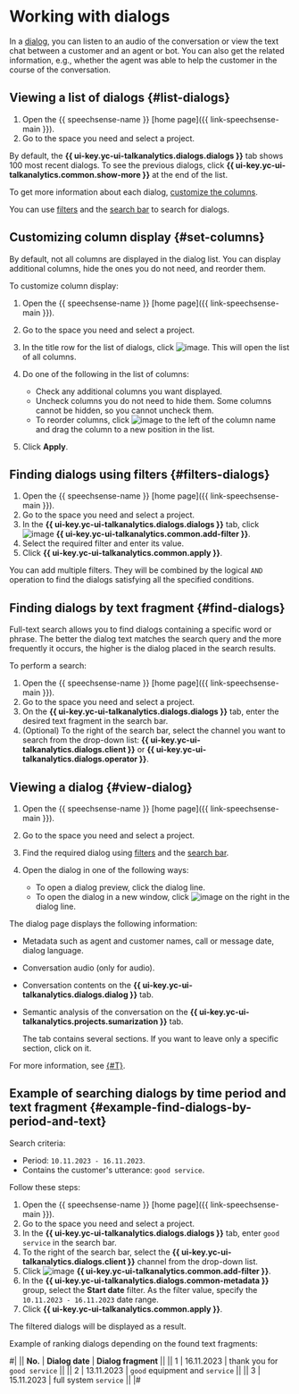 # Working with dialogs

In a [dialog](../../concepts/dialogs.md), you can listen to an audio of the conversation or view the text chat between a customer and an agent or bot. You can also get the related information, e.g., whether the agent was able to help the customer in the course of the conversation.

## Viewing a list of dialogs {#list-dialogs}

1. Open the {{ speechsense-name }} [home page]({{ link-speechsense-main }}).
1. Go to the space you need and select a project.

By default, the **{{ ui-key.yc-ui-talkanalytics.dialogs.dialogs }}** tab shows 100 most recent dialogs. To see the previous dialogs, click **{{ ui-key.yc-ui-talkanalytics.common.show-more }}** at the end of the list.

To get more information about each dialog, [customize the columns](#set-columns).

You can use [filters](#filters-dialogs) and the [search bar](#find-dialogs) to search for dialogs.

## Customizing column display {#set-columns}

By default, not all columns are displayed in the dialog list. You can display additional columns, hide the ones you do not need, and reorder them.

To customize column display:

1. Open the {{ speechsense-name }} [home page]({{ link-speechsense-main }}).
1. Go to the space you need and select a project.
1. In the title row for the list of dialogs, click ![image](../../../_assets/console-icons/gear.svg). This will open the list of all columns.
1. Do one of the following in the list of columns:

    * Check any additional columns you want displayed.
    * Uncheck columns you do not need to hide them. Some columns cannot be hidden, so you cannot uncheck them.
    * To reorder columns, click ![image](../../../_assets/console-icons/grip.svg) to the left of the column name and drag the column to a new position in the list.

1. Click **Apply**.

## Finding dialogs using filters {#filters-dialogs}

1. Open the {{ speechsense-name }} [home page]({{ link-speechsense-main }}).
1. Go to the space you need and select a project.
1. In the **{{ ui-key.yc-ui-talkanalytics.dialogs.dialogs }}** tab, click ![image](../../../_assets/console-icons/plus.svg) **{{ ui-key.yc-ui-talkanalytics.common.add-filter }}**.
1. Select the required filter and enter its value.
1. Click **{{ ui-key.yc-ui-talkanalytics.common.apply }}**.

You can add multiple filters. They will be combined by the logical `AND` operation to find the dialogs satisfying all the specified conditions.

## Finding dialogs by text fragment {#find-dialogs}

Full-text search allows you to find dialogs containing a specific word or phrase. The better the dialog text matches the search query and the more frequently it occurs, the higher is the dialog placed in the search results.

To perform a search:

1. Open the {{ speechsense-name }} [home page]({{ link-speechsense-main }}).
1. Go to the space you need and select a project.
1. On the **{{ ui-key.yc-ui-talkanalytics.dialogs.dialogs }}** tab, enter the desired text fragment in the search bar.
1. (Optional) To the right of the search bar, select the channel you want to search from the drop-down list: **{{ ui-key.yc-ui-talkanalytics.dialogs.client }}** or **{{ ui-key.yc-ui-talkanalytics.dialogs.operator }}**.

## Viewing a dialog {#view-dialog}

1. Open the {{ speechsense-name }} [home page]({{ link-speechsense-main }}).
1. Go to the space you need and select a project.
1. Find the required dialog using [filters](#filters-dialogs) and the [search bar](#find-dialogs).
1. Open the dialog in one of the following ways:

    * To open a dialog preview, click the dialog line.
    * To open the dialog in a new window, click ![image](../../../_assets/console-icons/arrow-up-right-from-square.svg) on the right in the dialog line.

The dialog page displays the following information:

* Metadata such as agent and customer names, call or message date, dialog language.
* Conversation audio (only for audio).
* Conversation contents on the **{{ ui-key.yc-ui-talkanalytics.dialogs.dialog }}** tab.
* Semantic analysis of the conversation on the **{{ ui-key.yc-ui-talkanalytics.projects.sumarization }}** tab.

    The tab contains several sections. If you want to leave only a specific section, click on it.

For more information, see [{#T}](../../concepts/dialogs.md#details).

## Example of searching dialogs by time period and text fragment {#example-find-dialogs-by-period-and-text}

Search criteria:

* Period: `10.11.2023 - 16.11.2023`.
* Contains the customer's utterance: `good service`.

Follow these steps:

1. Open the {{ speechsense-name }} [home page]({{ link-speechsense-main }}).
1. Go to the space you need and select a project.
1. In the **{{ ui-key.yc-ui-talkanalytics.dialogs.dialogs }}** tab, enter `good service` in the search bar.
1. To the right of the search bar, select the **{{ ui-key.yc-ui-talkanalytics.dialogs.client }}** channel from the drop-down list.
1. Click ![image](../../../_assets/console-icons/plus.svg) **{{ ui-key.yc-ui-talkanalytics.common.add-filter }}**.
1. In the **{{ ui-key.yc-ui-talkanalytics.dialogs.common-metadata }}** group, select the **Start date** filter. As the filter value, specify the `10.11.2023 - 16.11.2023` date range.
1. Click **{{ ui-key.yc-ui-talkanalytics.common.apply }}**.

The filtered dialogs will be displayed as a result.

Example of ranking dialogs depending on the found text fragments:

#|
|| **No.** | **Dialog date** | **Dialog fragment** ||
|| 1 | 16.11.2023 | thank you for `good service` ||
|| 2 | 13.11.2023 | `good` equipment and `service` ||
|| 3 | 15.11.2023 | full system `service` ||
|#
